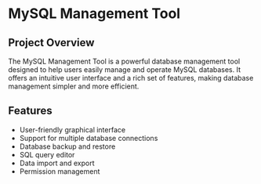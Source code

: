 # MySQL Management Tool

## Project Overview
The MySQL Management Tool is a powerful database management tool designed to help users easily manage and operate MySQL databases. It offers an intuitive user interface and a rich set of features, making database management simpler and more efficient.

## Features
- User-friendly graphical interface
- Support for multiple database connections
- Database backup and restore
- SQL query editor
- Data import and export
- Permission management
